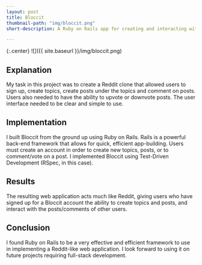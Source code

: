 ```yaml
---
layout: post
title: Bloccit
thumbnail-path: "img/bloccit.png"
short-description: A Ruby on Rails app for creating and interacting with user posts.

---
```


{:.center}
![]({{ site.baseurl }}/img/bloccit.png)

## Explanation

My task in this project was to create a Reddit clone that allowed users to sign up, create topics, create posts under the topics and comment on posts. Users also needed to have the ability to upvote or downvote posts. The user interface needed to be clear and simple to use.

## Implementation

I built Bloccit from the ground up using Ruby on Rails. Rails is a powerful back-end framework that allows for quick, efficient app-building. Users must create an account in order to create new topics, posts, or to comment/vote on a post.  I implemented Bloccit using Test-Driven Development (RSpec, in this case).

## Results

The resulting web application acts much like Reddit, giving users who have signed up for a Bloccit account the ability to create topics and posts, and interact with the posts/comments of other users.

## Conclusion

I found Ruby on Rails to be a very effective and efficient framework to use in implementing a Reddit-like web application. I look forward to using it on future projects requiring full-stack development.
